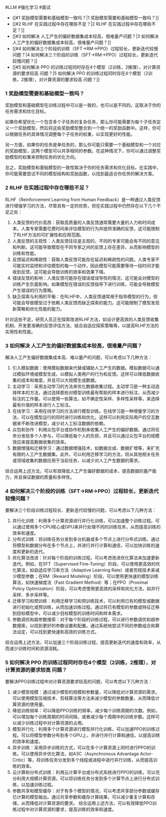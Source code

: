#LLM #强化学习  #面试 

- [[#1  奖励模型需要和基础模型一致吗？|1  奖励模型需要和基础模型一致吗？]]
- [[#2  RLHF 在实践过程中存在哪些不足？|2  RLHF 在实践过程中存在哪些不足？]]
- [[#3  如何解决 人工产生的偏好数据集成本较高，很难量产问题？|3  如何解决 人工产生的偏好数据集成本较高，很难量产问题？]]
- [[#4  如何解决三个阶段的训练（SFT->RM->PPO）过程较长，更新迭代较慢问题？|4  如何解决三个阶段的训练（SFT->RM->PPO）过程较长，更新迭代较慢问题？]]
- [[#5  如何解决 PPO 的训练过程同时存在4个模型（2训练，2推理），对计算资源的要求较高 问题？|5  如何解决 PPO 的训练过程同时存在4个模型（2训练，2推理），对计算资源的要求较高 问题？]]


### 1  奖励模型需要和基础模型一致吗？

奖励模型和基础模型在训练过程中可以是一致的，也可以是不同的。这取决于你的任务需求和优化目标。

如果你希望优化一个包含多个子任务的复杂任务，那么你可能需要为每个子任务定义一个奖励模型，然后将这些奖励模型整合到一个统一的奖励函数中。这样，你可以根据任务的具体情况调整每个子任务的权重，以实现更好的性能。

另一方面，如果你的任务是单任务的，那么你可能只需要一个基础模型和一个对应的奖励模型，这两个模型可以共享相同的参数。在这种情况下，你可以通过调整奖励模型的权重来控制任务的优化方向。

总之，奖励模型和基础模型的一致性取决于你的任务需求和优化目标。在实践中，你可能需要尝试不同的模型结构和奖励函数，以找到最适合你任务的解决方案。

### 2  RLHF 在实践过程中存在哪些不足？

RLHF（Reinforcement Learning from Human Feedback）是一种通过人类反馈进行增强学习的方法，尽管具有一定的优势，但在实践过程中仍然存在以下几个不足之处：

1. 人类反馈的代价高昂：获取高质量的人类反馈通常需要大量的人力和时间成本。人类专家需要花费时间来评估模型的行为并提供准确的反馈，这可能限制了RLHF方法的可扩展性和应用范围。
2. 人类反馈的主观性：人类反馈往往是主观的，不同的专家可能会有不同的意见和判断。这可能导致模型在不同专家之间的反馈上存在差异，从而影响模型的训练和性能。
3. 反馈延迟和稀疏性：获取人类反馈可能存在延迟和稀疏性的问题。人类专家不可能实时监控和评估模型的每一个动作，因此模型可能需要等待一段时间才能收到反馈，这可能会导致训练的效率和效果下降。
4. 错误反馈的影响：人类反馈可能存在错误或误导性的情况，这可能会对模型的训练产生负面影响。如果模型在错误的反馈指导下进行训练，可能会导致模型产生错误的行为策略。
5. 缺乏探索与利用的平衡：在RLHF中，人类反馈通常用于指导模型的行为，但可能会导致模型过于依赖人类反馈而缺乏探索的能力。这可能限制了模型发现新策略和优化性能的能力。

针对这些不足，研究人员正在探索改进RLHF方法，如设计更高效的人类反馈收集机制、开发更准确的反馈评估方法、结合自适应探索策略等，以提高RLHF方法的实用性和性能。

### 3  如何解决 人工产生的偏好数据集成本较高，很难量产问题？

解决人工产生偏好数据集成本高、难以量产的问题，可以考虑以下几种方法：

1. 引入模拟数据：使用模拟数据来代替或辅助人工产生的数据。模拟数据可以通过模拟环境或模型生成，以模拟人类用户的行为和反馈。这样可以降低数据收集的成本和难度，并且可以大规模生成数据。
 2. 主动学习：采用主动学习的方法来优化数据收集过程。主动学习是一种主动选择样本的方法，通过选择那些对模型训练最有帮助的样本进行标注，从而减少标注的工作量。可以使用一些算法，如不确定性采样、多样性采样等，来选择最有价值的样本进行人工标注。
 3. 在线学习：采用在线学习的方法进行模型训练。在线学习是一种增量学习的方法，可以在模型运行的同时进行训练和优化。这样可以利用实际用户的交互数据来不断改进模型，减少对人工标注数据的依赖。
 4. 众包和协作：利用众包平台或协作机制来收集人工产生的偏好数据。通过将任务分发给多个人参与，可以降低每个人的负担，并且可以通过众包平台的规模效应来提高数据收集的效率。
 5. 数据增强和迁移学习：通过数据增强技术，如数据合成、数据扩增等，来扩充有限的人工产生数据集。此外，可以利用迁移学习的方法，将从其他相关任务或领域收集的数据应用于当前任务，以减少对人工产生数据的需求。

综合运用上述方法，可以有效降低人工产生偏好数据的成本，提高数据的量产能力，并且保证数据的质量和多样性。

### 4  如何解决三个阶段的训练（SFT->RM->PPO）过程较长，更新迭代较慢问题？

要解决三个阶段训练过程较长、更新迭代较慢的问题，可以考虑以下几种方法：

1. 并行化训练：利用多个计算资源进行并行化训练，可以加速整个训练过程。可以通过使用多个CPU核心或GPU来并行处理不同的训练任务，从而提高训练的效率和速度。
 2. 分布式训练：将训练任务分发到多台机器或多个节点上进行分布式训练。通过将模型和数据分布在多个节点上，并进行并行计算和通信，可以加快训练的速度和更新的迭代。
 3. 优化算法改进：针对每个阶段的训练过程，可以考虑改进优化算法来加速更新迭代。例如，在SFT（Supervised Fine-Tuning）阶段，可以使用更高效的优化算法，如自适应学习率方法（Adaptive Learning Rate）或者剪枝技术来减少模型参数；在RM（Reward Modeling）阶段，可以使用更快速的模型训练算法，如快速梯度法（Fast Gradient Method）等；在PPO（Proximal Policy Optimization）阶段，可以考虑使用更高效的采样和优化方法，如并行采样、多步采样等。
4. 迁移学习和预训练：利用迁移学习和预训练技术，可以利用已有的模型或数据进行初始化或预训练，从而加速训练过程。通过将已有模型的参数或特征迁移到目标模型中，可以减少目标模型的训练时间和样本需求。
5. 参数调优和超参数搜索：对于每个阶段的训练过程，可以进行参数调优和超参数搜索，以找到更好的参数设置和配置。通过系统地尝试不同的参数组合和算法设定，可以找到更快速和高效的训练方式。

综合运用上述方法，可以加速三个阶段训练过程，提高更新迭代的速度和效率，从而减少训练时间和资源消耗。

### 5  如何解决 PPO 的训练过程同时存在4个模型（2训练，2推理），对计算资源的要求较高 问题？

要解决PPO训练过程中对计算资源要求较高的问题，可以考虑以下几种方法：

1. 减少模型规模：通过减少模型的规模和参数量，可以降低对计算资源的需求。可以使用模型压缩技术、剪枝算法等方法来减少模型的参数数量，从而降低计算资源的使用量。
  2. 降低训练频率：可以降低PPO训练的频率，减少每个训练周期的次数。例如，可以增加每个训练周期的时间间隔，或者减少每个周期中的训练步数。这样可以减少训练过程中对计算资源的占用。
  3. 模型并行化：利用多个计算资源进行模型并行化训练，可以加速PPO的训练过程。可以将模型参数分布到多个GPU上，并进行并行计算和通信，以提高训练的效率和速度。
 4. 异步训练：采用异步训练的方式，可以在多个计算资源上同时进行PPO的训练。可以使用异步优化算法，如A3C（Asynchronous Advantage Actor-Critic）等，将训练任务分发到多个线程或进程中进行并行训练，从而提高训练的效率。
 5. 云计算和分布式训练：利用云计算平台或分布式系统进行PPO的训练，可以充分利用大规模计算资源。可以将训练任务分发到多个计算节点上进行分布式训练，以加速训练过程。
 6. 参数共享和模型缓存：对于有多个模型的情况，可以考虑共享部分参数或缓存已计算的模型输出。通过共享参数和缓存计算结果，可以减少重复计算和存储，从而降低对计算资源的要求。
综合运用上述方法，可以有效降低PPO训练过程中对计算资源的要求，提高训练的效率和速度。

